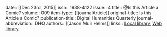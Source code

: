 date:: [[Dec 23rd, 2015]]
issn:: 1938-4122
issue:: 4
title:: @Is this Article a Comic?
volume:: 009
item-type:: [[journalArticle]]
original-title:: Is this Article a Comic?
publication-title:: Digital Humanities Quarterly
journal-abbreviation:: DHQ
authors:: [[Jason Muir Helms]]
links:: [Local library](zotero://select/groups/2386895/items/VHMW9QIK), [Web library](https://www.zotero.org/groups/2386895/items/VHMW9QIK)
